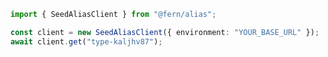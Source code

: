 ```typescript
import { SeedAliasClient } from "@fern/alias";

const client = new SeedAliasClient({ environment: "YOUR_BASE_URL" });
await client.get("type-kaljhv87");
 
```                        


